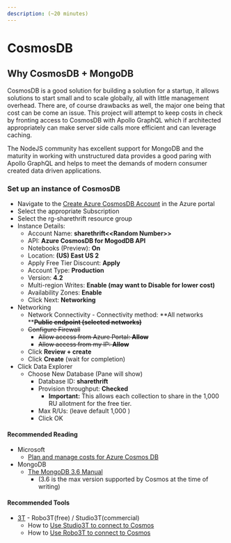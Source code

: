 ```yaml
---
description: (~20 minutes)
---
```


# CosmosDB

## Why CosmosDB + MongoDB

CosmosDB is a good solution for building a solution for a startup, it allows solutions to start small and to scale globally, all with little management overhead. There are, of course drawbacks as well, the major one being that cost can be come an issue. This project will attempt to keep costs in check by fronting access to CosmosDB with Apollo GraphQL which if architected appropriately can make server side calls more efficient and can leverage caching.&#x20;

The NodeJS community has excellent support for MongoDB and the maturity in working with unstructured data provides a good paring with Apollo GraphQL and helps to meet the demands of modern consumer created data driven applications.

### Set up an instance of CosmosDB

* Navigate to the [Create Azure CosmosDB Account](https://portal.azure.com/#create/Microsoft.DocumentDB)  in the Azure portal
* Select the appropriate Subscription
* Select the rg-sharethrift resource group
* Instance Details:
  * Account Name: **sharethrift<\<Random Number>>**
  * API: **Azure CosmosDB for MogodDB API**
  * Notebooks (Preview): **On**
  * Location: **(US) East US 2**
  * Apply Free Tier Discount: **Apply**
  * Account Type: **Production**
  * Version: **4.2**
  * Multi-region Writes: **Enable (may want to Disable for lower cost)**
  * Availability Zones: **Enable**
  * Click Next: **Networking**
* Networking
  * Network Connectivity - Connectivity method: **All networks **~~**Public endpoint (selected networks)**~~
  * ~~Configure Firewall~~
    * ~~Allow access from Azure Portal: **Allow**~~
    * ~~Allow access from my IP: **Allow**~~
  * Click **Review + create**
  * Click **Create** (wait for completion)
* Click Data Explorer
  * Choose New Database (Pane will show)
    * Database ID: **sharethrift**
    * Provision throughput: **Checked**
      * **Important:** This allows each collection to share in the 1,000 RU allotment for the free tier.
    * Max R/Us: (leave default 1,000 )
    * Click OK

#### Recommended Reading

* Microsoft
  * [Plan and manage costs for Azure Cosmos DB](https://docs.microsoft.com/en-us/azure/cosmos-db/plan-manage-costs)
* MongoDB
  * [The MongoDB 3.6 Manual](https://docs.mongodb.com/v3.6/)&#x20;
    * (3.6 is the max version supported by Cosmos at the time of writing)

#### Recommended Tools

* [3T](https://robomongo.org) - Robo3T(free) / Studio3T(commercial)
  * How to [Use Studio3T to connect to Cosmos](https://docs.microsoft.com/en-us/azure/cosmos-db/mongodb-mongochef)
  * How to [Use Robo3T to connect to Cosmos](https://docs.microsoft.com/en-us/azure/cosmos-db/mongodb-robomongo)
